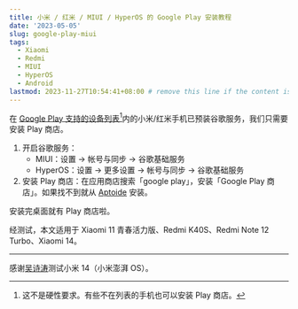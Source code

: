 ```yaml
---
title: 小米 / 红米 / MIUI / HyperOS 的 Google Play 安装教程
date: '2023-05-05'
slug: google-play-miui
tags:
  - Xiaomi
  - Redmi
  - MIUI
  - HyperOS
  - Android
lastmod: 2023-11-27T10:54:41+08:00 # remove this line if the content is actually changed
---
```


在 [Google Play 支持的设备列表](https://support.google.com/googleplay/answer/1727131)[^biao]内的小米/红米手机已预装谷歌服务，我们只需要安装 Play 商店。

[^biao]: 这不是硬性要求。有些不在列表的手机也可以安装 Play 商店。

1. 开启谷歌服务：
    - MIUI：设置 -> 帐号与同步 -> 谷歌基础服务
    - HyperOS：设置 -> 更多设置 -> 帐号与同步 -> 谷歌基础服务
1. 安装 Play 商店：在应用商店搜索「google play」，安装「Google Play 商店」。如果找不到就从 [Aptoide](https://en.aptoide.com/) 安装。

安装完桌面就有 Play 商店啦。

经测试，本文适用于 Xiaomi 11 青春活力版、Redmi K40S、Redmi Note 12 Turbo、Xiaomi 14。

---

感谢[吴诗涛](https://shitao5.org/)测试小米 14（小米澎湃 OS）。

<!--
Xiaomi 14
HyperOS: 1.0.19.0.UNCCNXM

后记：我第一次在应用商店搜不到 Google Play 就从 Aptoide 安装了，现在又能搜到了，好奇怪。
-->
